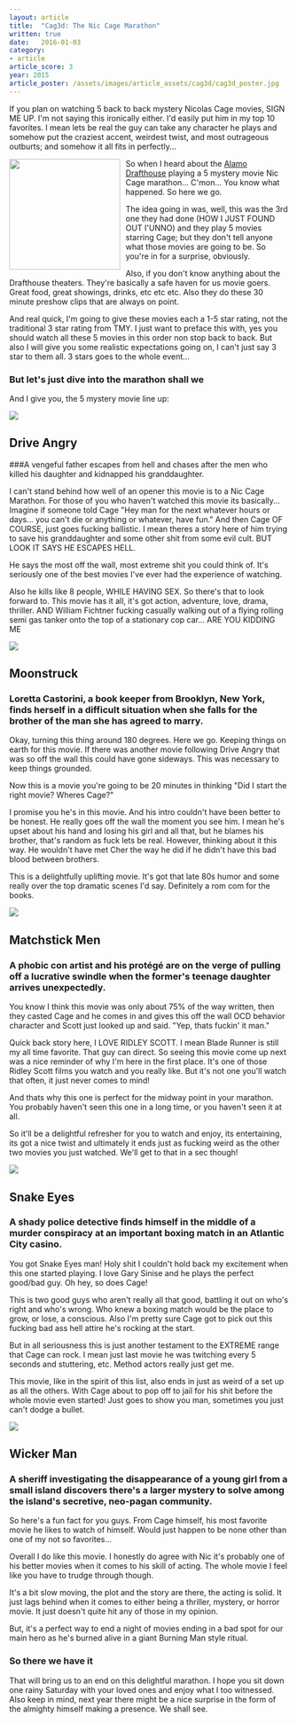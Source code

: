 ```yaml
---
layout: article
title:  "Cag3d: The Nic Cage Marathon"
written: true
date:   2016-01-03
category:
- article
article_score: 3
year: 2015
article_poster: /assets/images/article_assets/cag3d/cag3d_poster.jpg
---
```

If you plan on watching 5 back to back mystery Nicolas Cage movies, SIGN ME UP. I'm not saying this ironically either. I'd easily put him in my top 10 favorites. I mean lets be real the guy can take any character he plays and somehow put the craziest accent, weirdest twist, and most outrageous outburts; and somehow it all fits in perfectly...

<img style="float: left; width: 200px; height: auto; margin-right: 10px;" src="/assets/images/article_assets/cag3d/nic_salvador.jpg">

So when I heard about the [Alamo Drafthouse](https://drafthouse.com) playing a 5 mystery movie Nic Cage marathon... C'mon... You know what happened. So here we go.

The idea going in was, well, this was the 3rd one they had done (HOW I JUST FOUND OUT I'UNNO) and they play 5 movies starring Cage; but they don't tell anyone what those movies are going to be. So you're in for a surprise, obviously.

Also, if you don't know anything about the Drafthouse theaters. They're basically a safe haven for us movie goers. Great food, great showings, drinks, etc etc etc. Also they do these 30 minute preshow clips that are always on point.

And real quick, I'm going to give these movies each a 1-5 star rating, not the traditional 3 star rating from TMY. I just want to preface this with, yes you should watch all these 5 movies in this order non stop back to back. But also I will give you some realistic expectations going on, I can't just say 3 star to them all. 3 stars goes to the whole event...

### But let's just dive into the marathon shall we

And I give you, the 5 mystery movie line up:

<div class="col-md-4"><img src="/assets/images/article_assets/cag3d/drive_angry.jpg"></div>

## Drive Angry

<i class="fa fa-star"></i><i class="fa fa-star"></i><i class="fa fa-star"></i><i class="fa fa-star"></i><i class="fa fa-star"></i>

###A vengeful father escapes from hell and chases after the men who killed his daughter and kidnapped his granddaughter.

I can't stand behind how well of an opener this movie is to a Nic Cage Marathon. For those of you who haven't watched this movie its basically... Imagine if someone told Cage "Hey man for the next whatever hours or days... you can't die or anything or whatever, have fun." And then Cage OF COURSE, just goes fucking ballistic. I mean theres a story here of him trying to save his granddaughter and some other shit from some evil cult. BUT LOOK IT SAYS HE ESCAPES HELL.

He says the most off the wall, most extreme shit you could think of. It's seriously one of the best movies I've ever had the experience of watching.

Also he kills like 8 people, WHILE HAVING SEX. So there's that to look forward to. This movie has it all, it's got action, adventure, love, drama, thriller. AND William Fichtner fucking casually walking out of a flying rolling semi gas tanker onto the top of a stationary cop car... ARE YOU KIDDING ME

<div class="col-md-4"><img src="/assets/images/article_assets/cag3d/moonstruck.jpg"></div>

## Moonstruck

<i class="fa fa-star"></i><i class="fa fa-star"></i><i class="fa fa-star"></i><i class="fa fa-star"></i>

### Loretta Castorini, a book keeper from Brooklyn, New York, finds herself in a difficult situation when she falls for the brother of the man she has agreed to marry.

Okay, turning this thing around 180 degrees. Here we go. Keeping things on earth for this movie. If there was another movie following Drive Angry that was so off the wall this could have gone sideways. This was necessary to keep things grounded.

Now this is a movie you're going to be 20 minutes in thinking "Did I start the right movie? Wheres Cage?"

I promise you he's in this movie. And his intro couldn't have been better to be honest. He really goes off the wall the moment you see him. I mean he's upset about his hand and losing his girl and all that, but he blames his brother, that's random as fuck lets be real. However, thinking about it this way. He wouldn't have met Cher the way he did if he didn't have this bad blood between brothers.

This is a delightfully uplifting movie. It's got that late 80s humor and some really over the top dramatic scenes I'd say. Definitely a rom com for the books.

<div class="col-md-4"><img src="/assets/images/article_assets/cag3d/matchstick_men.jpg"></div>

## Matchstick Men

<i class="fa fa-star"></i><i class="fa fa-star"></i><i class="fa fa-star"></i><i class="fa fa-star"></i>

### A phobic con artist and his protégé are on the verge of pulling off a lucrative swindle when the former's teenage daughter arrives unexpectedly.

You know I think this movie was only about 75% of the way written, then they casted Cage and he comes in and gives this off the wall OCD behavior character and Scott just looked up and said. "Yep, thats fuckin' it man."

Quick back story here, I LOVE RIDLEY SCOTT. I mean Blade Runner is still my all time favorite. That guy can direct. So seeing this movie come up next was a nice reminder of why I'm here in the first place. It's one of those Ridley Scott films you watch and you really like. But it's not one you'll watch that often, it just never comes to mind!

And thats why this one is perfect for the midway point in your marathon. You probably haven't seen this one in a long time, or you haven't seen it at all.

So it'll be a delightful refresher for you to watch and enjoy, its entertaining, its got a nice twist and ultimately it ends just as fucking weird as the other two movies you just watched. We'll get to that in a sec though!

<div class="col-md-4"><img src="/assets/images/article_assets/cag3d/snake_eyes.jpg"></div>

## Snake Eyes

<i class="fa fa-star"></i><i class="fa fa-star"></i><i class="fa fa-star"></i><i class="fa fa-star"></i>

### A shady police detective finds himself in the middle of a murder conspiracy at an important boxing match in an Atlantic City casino.

You got Snake Eyes man! Holy shit I couldn't hold back my excitement when this one started playing. I love Gary Sinise and he plays the perfect good/bad guy. Oh hey, so does Cage!

This is two good guys who aren't really all that good, battling it out on who's right and who's wrong. Who knew a boxing match would be the place to grow, or lose, a conscious. Also I'm pretty sure Cage got to pick out this fucking bad ass hell attire he's rocking at the start.

But in all seriousness this is just another testament to the EXTREME range that Cage can rock. I mean just last movie he was twitching every 5 seconds and stuttering, etc. Method actors really just get me.

This movie, like in the spirit of this list, also ends in just as weird of a set up as all the others. With Cage about to pop off to jail for his shit before the whole movie even started! Just goes to show you man, sometimes you just can't dodge a bullet.

<div class="col-md-4"><img src="/assets/images/article_assets/cag3d/wicker_man.jpg"></div>

## Wicker Man

<i class="fa fa-star"></i><i class="fa fa-star"></i><i class="fa fa-star"></i>

### A sheriff investigating the disappearance of a young girl from a small island discovers there's a larger mystery to solve among the island's secretive, neo-pagan community.

So here's a fun fact for you guys. From Cage himself, his most favorite movie he likes to watch of himself. Would just happen to be none other than one of my not so favorites...

Overall I do like this movie. I honestly do agree with Nic it's probably one of his better movies when it comes to his skill of acting. The whole movie I feel like you have to trudge through though.

It's a bit slow moving, the plot and the story are there, the acting is solid. It just lags behind when it comes to either being a thriller, mystery, or horror movie. It just doesn't quite hit any of those in my opinion.

But, it's a perfect way to end a night of movies ending in a bad spot for our main hero as he's burned alive in a giant Burning Man style ritual.

### So there we have it

That will bring us to an end on this delightful marathon. I hope you sit down one rainy Saturday with your loved ones and enjoy what I too witnessed. Also keep in mind, next year there might be a nice surprise in the form of the almighty himself making a presence. We shall see.
